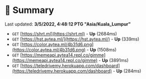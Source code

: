 # 📖 Summary
Last updated: **3/5/2022, 4:48:12 PTG "Asia/Kuala_Lumpur"**

- `GET` [https://shrt.ml](https://shrt.ml) - **Up** (2684ms)
- `GET` [https://hst.aytea.ml/](https://hst.aytea.ml/) - **Up** (339ms)
- `GET` [https://color.aytea.ml/4b31d6.png](https://color.aytea.ml/4b31d6.png) - **Up** (1508ms)
- `GET` [https://memeapi.aytea14.repl.co/gimme](https://memeapi.aytea14.repl.co/gimme) - **Up** (3891ms)
- `GET` [https://teledrivemy.herokuapp.com/dashboard](https://teledrivemy.herokuapp.com/dashboard) - **Up** (284ms)
